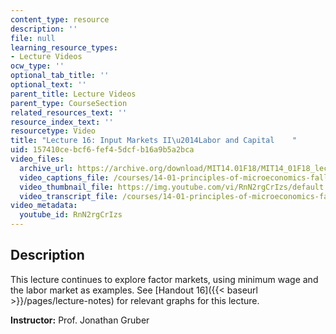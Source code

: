 ```yaml
---
content_type: resource
description: ''
file: null
learning_resource_types:
- Lecture Videos
ocw_type: ''
optional_tab_title: ''
optional_text: ''
parent_title: Lecture Videos
parent_type: CourseSection
related_resources_text: ''
resource_index_text: ''
resourcetype: Video
title: "Lecture 16: Input Markets II\u2014Labor and Capital    "
uid: 157410ce-bcf6-fef4-5dcf-b16a9b5a2bca
video_files:
  archive_url: https://archive.org/download/MIT14.01F18/MIT14_01F18_lec16_300k.mp4
  video_captions_file: /courses/14-01-principles-of-microeconomics-fall-2018/75deccd298f957a7bf8557c8593c625a_RnN2rgCrIzs.vtt
  video_thumbnail_file: https://img.youtube.com/vi/RnN2rgCrIzs/default.jpg
  video_transcript_file: /courses/14-01-principles-of-microeconomics-fall-2018/3227bf5738a1d870cea62ce072672b95_RnN2rgCrIzs.pdf
video_metadata:
  youtube_id: RnN2rgCrIzs
---
```


Description
-----------

This lecture continues to explore factor markets, using minimum wage and the labor market as examples. See [Handout 16]({{< baseurl >}}/pages/lecture-notes) for relevant graphs for this lecture.  

**Instructor:** Prof. Jonathan Gruber